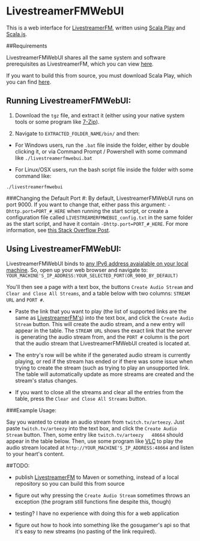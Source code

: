 # LivestreamerFMWebUI
 
This is a web interface for [LivestreamerFM](www.github.com/ggilmore/livestreamerFM), written using [Scala Play](https://www.playframework.com/) and [Scala.js](http://www.scala-js.org/).

##Requirements

LivestreamerFMWebUI shares all the same system and software prerequisites as LivestreamerFM, which you can view [here](https://github.com/ggilmore/LivestreamerFM). 

If you want to build this from source, you must download Scala Play, which you can find [here](https://www.playframework.com/download). 

## Running LivestreamerFMWebUI:

1. Download the `tgz` file, and extract it (either using your native system tools or some program like [7-Zip](http://www.7-zip.org/)).

2. Navigate to `EXTRACTED_FOLDER_NAME/bin/` and then: 

* For Windows users, run the `.bat` file inside the folder, either by double clicking it, or via Command Prompt / Powershell with some command like `./livestreamerfmwebui.bat`

* For Linux/OSX users, run the bash script file inside the folder with some command like: 

`./livestreamerfmwebui`

###Changing the Default Port #:
By default, LivestreamerFMWebUI runs on port 9000. If you want to change that, either pass this argument: `-Dhttp.port=PORT_#_HERE` when running the start script, or create a configuration file called `LIVESTREAMERFMWEBUI_config.txt` in the same folder as the start script, and have it contain `-Dhttp.port=PORT_#_HERE`. For more information, see [this Stack Overflow Post](http://stackoverflow.com/questions/8205067/how-do-i-change-the-default-port-9000-that-play-uses-when-i-execute-the-run).

## Using LivestreamerFMWebUI:

LivestreamerFMWebUI binds to [any IPv6 address avaialable on your local machine](https://en.wikipedia.org/wiki/0.0.0.0). So, open up your web browser and navigate to:
	   `YOUR_MACHINE'S_IP_ADDRESS:YOUR_SELECTED_PORT(OR_9000_BY_DEFAULT)`

You'll then see a page with a text box, the buttons `Create Audio Stream` and `Clear and Close All Streams`, and a table below with two columns: `STREAM URL` and `PORT #`.

* Paste the link that you want to play (the list of supported links are the same as [LivestreamerFM's](https://github.com/ggilmore/LivestreamerFM)) into the text box, and click the `Create Audio Stream` button. This will create the audio stream, and a new entry will appear in the table. The `STREAM URL` shows the exact link that the server is generating the audio stream from, and the `PORT #` column is the port that the audio stream that LivestreamerFMWebUI created is located at. 

* The entry's row will be white if the generated audio stream is currently playing, or red if the stream has ended or if there was some issue when trying to create the stream (such as trying to play an unsupported link. The table will automatically update as more streams are created and the stream's status changes. 

* If you want to close all the streams and clear all the entries from the table, press the `Clear and Close All Streams` button. 

###Example Usage:

Say you wanted to create an audio stream from `twitch.tv/arteezy`. Just paste `twitch.tv/arteezy` into the text box, and click the `Create Audio Stream` button. Then, some entry like `twitch.tv/arteezy	48664` should appear in the table below. Then, use some program like [VLC](https://www.videolan.org/vlc/index.html) to play the audio stream located at `http://YOUR_MACHINE'S_IP_ADDRESS:48664` and listen to your heart's content.



##TODO: 

* publish [LivestreamerFM](www.github.com/ggilmore/livestreamerFM) to Maven or something, instead of a local repository so you can build this from source

* figure out why pressing the `Create Audio Stream` sometimes throws an exception (the program still functions fine despite this, though)

* testing? I have no experience with doing this for a web application 

* figure out how to hook into something like the gosugamer's api so that it's easy to new streams (no pasting of the link required).
